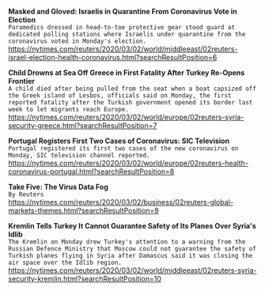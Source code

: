 **Masked and Gloved: Israelis in Quarantine From Coronavirus Vote in Election**\
`Paramedics dressed in head-to-toe protective gear stood guard at dedicated polling stations where Israelis under quarantine from the coronavirus voted in Monday's election.`\
https://nytimes.com/reuters/2020/03/02/world/middleeast/02reuters-israel-election-health-coronavirus.html?searchResultPosition=6

**Child Drowns at Sea Off Greece in First Fatality After Turkey Re-Opens Frontier**\
`A child died after being pulled from the seat when a boat capsized off the Greek island of Lesbos, officials said on Monday, the first reported fatality after the Turkish government opened its border last week to let migrants reach Europe.`\
https://nytimes.com/reuters/2020/03/02/world/europe/02reuters-syria-security-greece.html?searchResultPosition=7

**Portugal Registers First Two Cases of Coronavirus: SIC Television**\
`Portugal registered its first two cases of the new coronavirus on Monday, SIC television channel reported.`\
https://nytimes.com/reuters/2020/03/02/world/europe/02reuters-health-coronavirus-portugal.html?searchResultPosition=8

**Take Five: The Virus Data Fog**\
`By Reuters`\
https://nytimes.com/reuters/2020/03/02/business/02reuters-global-markets-themes.html?searchResultPosition=9

**Kremlin Tells Turkey It Cannot Guarantee Safety of Its Planes Over Syria's Idlib**\
`The Kremlin on Monday drew Turkey's attention to a warning from the Russian Defence Ministry that Moscow could not guarantee the safety of Turkish planes flying in Syria after Damascus said it was closing the air space over the Idlib region. `\
https://nytimes.com/reuters/2020/03/02/world/middleeast/02reuters-syria-security-kremlin.html?searchResultPosition=10

